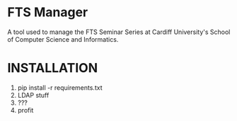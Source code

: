 FTS Manager
===========

A tool used to manage the FTS Seminar Series at Cardiff University's School of Computer Science and Informatics.


INSTALLATION
============

1. pip install -r requirements.txt
2. LDAP stuff
3. ???
4. profit
